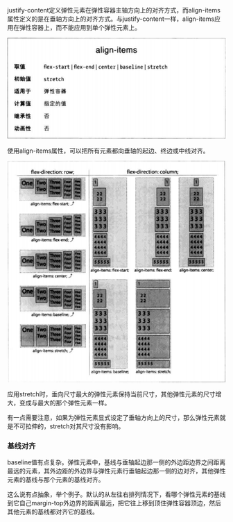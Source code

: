 justify-content定义弹性元素在弹性容器主轴方向上的对齐方式，而align-items属性定义的是在垂轴方向上的对齐方式。与justify-content一样，align-items应用在弹性容器上，而不能应用到单个弹性元素上。

![](align-items.png)

使用align-items属性，可以把所有元素都向垂轴的起边、终边或中线对齐。

![](align-items2.png)

应用stretch时，垂向尺寸最大的弹性元素保持当前尺寸，其他弹性元素的尺寸增大，变成与最大的那个弹性元素一样。

有一点需要注意，如果为弹性元素显式设定了垂轴方向上的尺寸，那么弹性元素就是不可拉伸的，stretch对其尺寸没有影响。

### 基线对齐

baseline值有点复杂。弹性元素中，基线与垂轴起边那一侧的外边距边界之间距离最远的元素，其外边距的外边界与弹性元素行垂轴起边那一侧的边对齐，其他弹性元素的基线与那个元素的基线对齐。

这么说有点抽象，举个例子。默认的从左往右排列情况下，看哪个弹性元素的基线到它自己margin-top外边界的距离最远，把它往上移到顶住弹性容器顶边，然后其他元素的基线都对齐它的基线。
